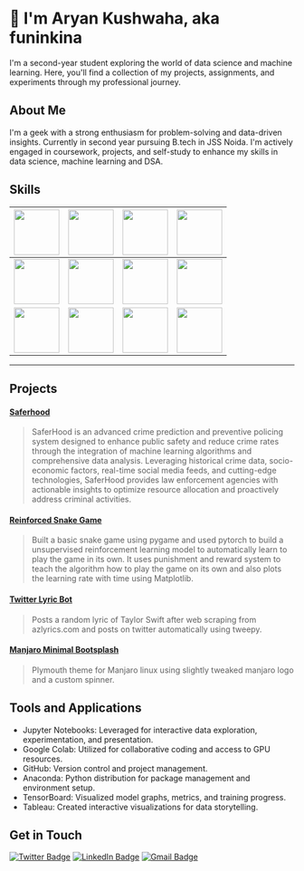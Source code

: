 # 👋 I'm Aryan Kushwaha, aka funinkina
I'm a second-year student exploring the world of data science and machine learning. Here, you'll find a collection of my projects, assignments, and experiments through my professional journey.

## About Me
I'm a geek with a strong enthusiasm for problem-solving and data-driven insights. Currently in second year pursuing B.tech in JSS Noida. I'm actively engaged in coursework, projects, and self-study to enhance my skills in data science, machine learning and DSA.

## Skills
| <img src='https://upload.wikimedia.org/wikipedia/commons/thumb/1/1f/Python_logo_01.svg/1200px-Python_logo_01.svg.png?20210503135843' width=80>  | <img src='https://upload.wikimedia.org/wikipedia/commons/thumb/2/20/Tensorflow-svgrepo-com.svg/640px-Tensorflow-svgrepo-com.svg.png' width=80>  | <img src='https://upload.wikimedia.org/wikipedia/commons/thumb/1/10/PyTorch_logo_icon.svg/640px-PyTorch_logo_icon.svg.png' width=80>  | <img src=https://upload.wikimedia.org/wikipedia/commons/thumb/0/05/Scikit_learn_logo_small.svg/640px-Scikit_learn_logo_small.svg.png width=80> |
| ------------ | ------------ | ------------ | ------------ |
|  <img src=https://styles.redditmedia.com/t5_7tpn6r/styles/communityIcon_vw08a423ptxa1.png width=80>  | <img src='https://upload.wikimedia.org/wikipedia/commons/thumb/1/19/C_Logo.png/640px-C_Logo.png' width=80> | <img src=https://upload.wikimedia.org/wikipedia/commons/thumb/d/d6/Linux_mascot_tux.png/640px-Linux_mascot_tux.png width=80>  |<img src=https://upload.wikimedia.org/wikipedia/commons/thumb/b/bb/Java-logo.png/640px-Java-logo.png width=80>|
|<img src=https://upload.wikimedia.org/wikipedia/commons/thumb/0/05/Go_Logo_Blue.svg/640px-Go_Logo_Blue.svg.png width=80>  |  <img src=https://upload.wikimedia.org/wikipedia/commons/thumb/d/da/GNOME_Terminal_icon_2019.svg/640px-GNOME_Terminal_icon_2019.svg.png width=80>  |  <img src=https://upload.wikimedia.org/wikipedia/commons/thumb/3/32/OpenCV_Logo_with_text_svg_version.svg/640px-OpenCV_Logo_with_text_svg_version.svg.png width=80> | <img src=https://logos-world.net/wp-content/uploads/2021/02/Google-Cloud-Emblem.png width=80>  |

------------


## Projects
#### [Saferhood](https://github.com/funinkina/SaferHood "Saferhood")
> SaferHood is an advanced crime prediction and preventive policing system designed to enhance public safety and reduce crime rates through the integration of machine learning algorithms and comprehensive data analysis. Leveraging historical crime data, socio-economic factors, real-time social media feeds, and cutting-edge technologies, SaferHood provides law enforcement agencies with actionable insights to optimize resource allocation and proactively address criminal activities.

#### [Reinforced Snake Game](https://github.com/funinkina/Reinforced-Snake_Game "Reinforced Snake Game")
> Built a basic snake game using pygame and used pytorch to build a unsupervised reinforcement learning model to automatically learn to play the game in its own. It uses punishment and reward system to teach the algorithm how to play the game on its own and also plots the learning rate with time using Matplotlib.

#### [Twitter Lyric Bot](https://github.com/funinkina/Taylor-Swift-Twitter-Lyric-Bot "Twitter Lyric Bot")
>Posts a random lyric of Taylor Swift after web scraping from azlyrics.com and posts on twitter automatically using tweepy.

#### [Manjaro Minimal Bootsplash](https://github.com/funinkina/manjaro-minimal-bootsplash "Manjaro Minimal Bootsplash")
> Plymouth theme for Manjaro linux using slightly tweaked manjaro logo and a custom spinner.

## Tools and Applications
- Jupyter Notebooks: Leveraged for interactive data exploration, experimentation, and presentation.
- Google Colab: Utilized for collaborative coding and access to GPU resources.
- GitHub: Version control and project management.
- Anaconda: Python distribution for package management and environment setup.
- TensorBoard: Visualized model graphs, metrics, and training progress.
- Tableau: Created interactive visualizations for data storytelling.

## Get in Touch
[![Twitter Badge](https://img.shields.io/badge/Twitter-1D9BF0?logo=twitter&logoColor=fff&style=for-the-badge)](http://www.twitter.com/funinkina "![Twitter Badge](https://img.shields.io/badge/Twitter-1D9BF0?logo=twitter&logoColor=fff&style=for-the-badge)") [ ![LinkedIn Badge](https://img.shields.io/badge/LinkedIn-0A66C2?logo=linkedin&logoColor=fff&style=for-the-badge)](http://www.linkedin.com/in/funinkina " ![LinkedIn Badge](https://img.shields.io/badge/LinkedIn-0A66C2?logo=linkedin&logoColor=fff&style=for-the-badge)") [![Gmail Badge](https://img.shields.io/badge/Gmail-EA4335?logo=gmail&logoColor=fff&style=for-the-badge)](mailto:aryankushwaha3101@gmail.com "![Gmail Badge](https://img.shields.io/badge/Gmail-EA4335?logo=gmail&logoColor=fff&style=for-the-badge)")
